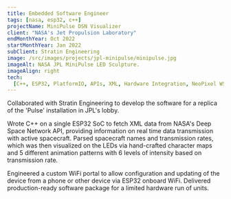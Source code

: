 ```yaml
---
title: Embedded Software Engineer
tags: [nasa, esp32, c++]
projectName: MiniPulse DSN Visualizer
client: "NASA's Jet Propulsion Laboratory"
endMonthYear: Oct 2022
startMonthYear: Jan 2022
subClient: Stratin Engineering
image: /src/images/projects/jpl-minipulse/minipulse.jpg
imageAlt: NASA JPL MiniPulse LED Sculpture.
imageAlign: right
tech:
  [C++, ESP32, PlatformIO, APIs, XML, Hardware Integration, NeoPixel WS2812B LEDs, FastLED, Wifi]
---
```


Collaborated with Stratin Engineering to develop the software for a replica of the 'Pulse' installation in JPL's lobby.

Wrote C++ on a single ESP32 SoC to fetch XML data from NASA's Deep Space Network API, providing information on real time data transmission with active spacecraft. Parsed spacecraft names and transmission rates, which was then visualized on the LEDs via hand-crafted character maps and 5 different animation patterns with 6 levels of intensity based on transmission rate.

Engineered a custom WiFi portal to allow configuration and updating of the device from a phone or other device via ESP32 onboard WiFi. Delivered production-ready software package for a limited hardware run of units.
